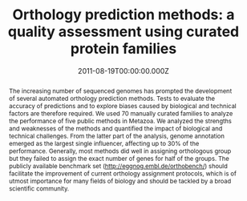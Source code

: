 ﻿---
title: "Orthology prediction methods: a quality assessment using curated protein families"
publication_types: ["2"]
# Author notes (optional)
authors: 
  - Kalliopi Trachana
  - Tomas A Larsson
  - Sean Powell
  - Weihua-Chen
  - Tobias Doerks
  - Jean Muller
  - Peer Bork



# Author notes (optional)
author_notes: []

publication_short: 
abstract: >-
  The increasing number of sequenced genomes has prompted the development of several automated orthology prediction methods. Tests to evaluate the accuracy of predictions and to explore biases caused by biological and technical factors are therefore required. We used 70 manually curated families to analyze the performance of five public methods in Metazoa. We analyzed the strengths and weaknesses of the methods and quantified the impact of biological and technical challenges. From the latter part of the analysis, genome annotation emerged as the largest single influencer, affecting up to 30% of the performance. Generally, most methods did well in assigning orthologous group but they failed to assign the exact number of genes for half of the groups. The publicly available benchmark set (http://eggnog.embl.de/orthobench/) should facilitate the improvement of current orthology assignment protocols, which is of utmost importance for many fields of biology and should be tackled by a broad scientific community.

draft: false
featured: ture
tags:
  - Bioessays
slides: null
url_pdf: https://www.ncbi.nlm.nih.gov/pmc/articles/PMC3193375/pdf/bies0033-0769.pdf
image:
  caption: ""
  focal_point: ""
  preview_only: false
summary: ""
url_dataset: ""
url_project: ""
url_source: ""
url_video: ""

doi: 10.1002/bies.201100062
publication: Bioessays
projects: []
date: 2011-08-19T00:00:00.000Z
url_slides: ""
publishDate: 2017-01-01T00:00:00.000Z
url_poster: ""
url_code: ""
---


